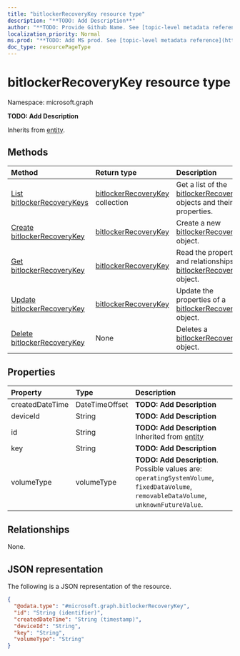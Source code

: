 ```yaml
---
title: "bitlockerRecoveryKey resource type"
description: "**TODO: Add Description**"
author: "**TODO: Provide Github Name. See [topic-level metadata reference](https://msgo.azurewebsites.net/add/document/guidelines/metadata.html#topic-level-metadata)**"
localization_priority: Normal
ms.prod: "**TODO: Add MS prod. See [topic-level metadata reference](https://msgo.azurewebsites.net/add/document/guidelines/metadata.html#topic-level-metadata)**"
doc_type: resourcePageType
---
```


# bitlockerRecoveryKey resource type

Namespace: microsoft.graph



**TODO: Add Description**


Inherits from [entity](../resources/entity.md).

## Methods
|Method|Return type|Description|
|:---|:---|:---|
|[List bitlockerRecoveryKeys](../api/bitlockerrecoverykey-list.md)|[bitlockerRecoveryKey](../resources/bitlockerrecoverykey.md) collection|Get a list of the [bitlockerRecoveryKey](../resources/bitlockerrecoverykey.md) objects and their properties.|
|[Create bitlockerRecoveryKey](../api/bitlockerrecoverykey-create.md)|[bitlockerRecoveryKey](../resources/bitlockerrecoverykey.md)|Create a new [bitlockerRecoveryKey](../resources/bitlockerrecoverykey.md) object.|
|[Get bitlockerRecoveryKey](../api/bitlockerrecoverykey-get.md)|[bitlockerRecoveryKey](../resources/bitlockerrecoverykey.md)|Read the properties and relationships of a [bitlockerRecoveryKey](../resources/bitlockerrecoverykey.md) object.|
|[Update bitlockerRecoveryKey](../api/bitlockerrecoverykey-update.md)|[bitlockerRecoveryKey](../resources/bitlockerrecoverykey.md)|Update the properties of a [bitlockerRecoveryKey](../resources/bitlockerrecoverykey.md) object.|
|[Delete bitlockerRecoveryKey](../api/bitlockerrecoverykey-delete.md)|None|Deletes a [bitlockerRecoveryKey](../resources/bitlockerrecoverykey.md) object.|

## Properties
|Property|Type|Description|
|:---|:---|:---|
|createdDateTime|DateTimeOffset|**TODO: Add Description**|
|deviceId|String|**TODO: Add Description**|
|id|String|**TODO: Add Description** Inherited from [entity](../resources/entity.md)|
|key|String|**TODO: Add Description**|
|volumeType|volumeType|**TODO: Add Description**. Possible values are: `operatingSystemVolume`, `fixedDataVolume`, `removableDataVolume`, `unknownFutureValue`.|

## Relationships
None.

## JSON representation
The following is a JSON representation of the resource.
<!-- {
  "blockType": "resource",
  "keyProperty": "id",
  "@odata.type": "microsoft.graph.bitlockerRecoveryKey",
  "baseType": "microsoft.graph.entity",
  "openType": false
}
-->
``` json
{
  "@odata.type": "#microsoft.graph.bitlockerRecoveryKey",
  "id": "String (identifier)",
  "createdDateTime": "String (timestamp)",
  "deviceId": "String",
  "key": "String",
  "volumeType": "String"
}
```

